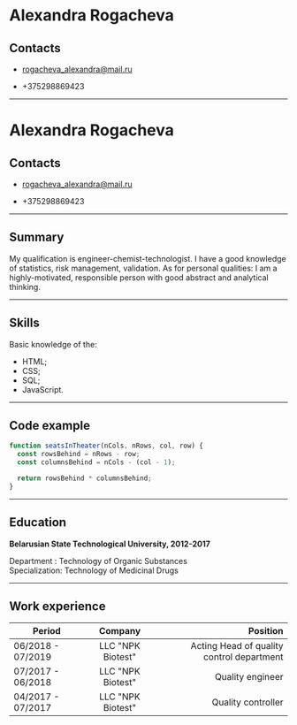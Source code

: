 # **Alexandra Rogacheva**  


## Contacts  

* rogacheva_alexandra@mail.ru  

* +375298869423  

***
# **Alexandra Rogacheva**  


## Contacts  

* rogacheva_alexandra@mail.ru  

* +375298869423  

***

## Summary

My qualification is engineer-chemist-technologist.
I have a good knowledge of statistics, risk management, validation.
As for personal qualities: I am a highly-motivated, responsible person with good abstract and analytical thinking.

***

## Skills

Basic knowledge of the:

* HTML;
* CSS;
* SQL;
* JavaScript.

***

## Code example

```javascript
function seatsInTheater(nCols, nRows, col, row) {
  const rowsBehind = nRows - row;
  const columnsBehind = nCols - (col - 1);

  return rowsBehind * columnsBehind;
}
```

***

## Education

**Belarusian State Technological
University, 2012-2017**  

Department : Technology of Organic Substances  
Specialization: Technology of Medicinal Drugs

***

## Work experience


| Period      | Company| Position |
| ------------- |:-------------:| -----:|
| 06/2018 - 07/2019       | LLC "NPK Biotest"| Acting Head of quality control department  |
| 07/2017 - 06/2018      |LLC "NPK Biotest"| Quality engineer |
|04/2017 - 07/2017|LLC "NPK Biotest"| Quality controller |

